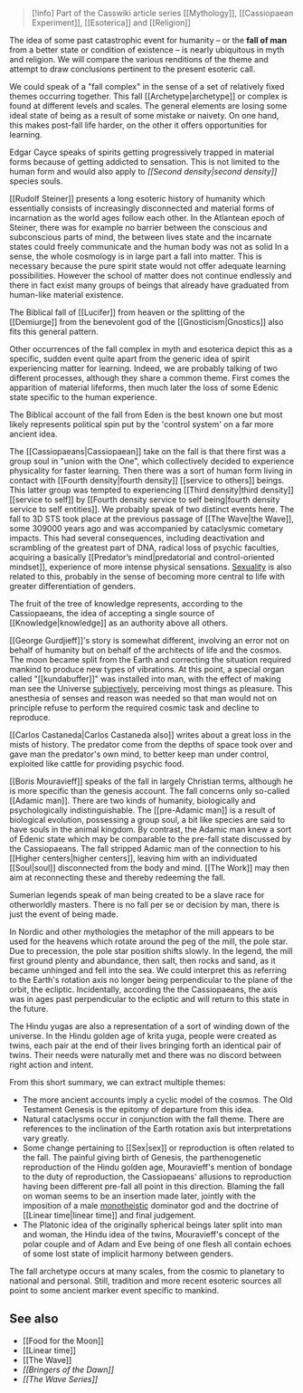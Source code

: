 
> [!info] Part of the Casswiki article series [[Mythology]], [[Cassiopaean Experiment]], [[Esoterica]] and [[Religion]]

The idea of some past catastrophic event for humanity – or the **fall of man** from a better state or condition of existence – is nearly ubiquitous in myth and religion. We will compare the various renditions of the theme and attempt to draw conclusions pertinent to the present esoteric call.

We could speak of a "fall complex" in the sense of a set of relatively fixed themes occurring together. This fall [[Archetype|archetype]] or complex is found at different levels and scales. The general elements are losing some ideal state of being as a result of some mistake or naivety. On one hand, this makes post-fall life harder, on the other it offers opportunities for learning.

Edgar Cayce speaks of spirits getting progressively trapped in material forms because of getting addicted to sensation. This is not limited to the human form and would also apply to _[[Second density|second density]]_ species souls.

[[Rudolf Steiner]] presents a long esoteric history of humanity which essentially consists of increasingly disconnected and material forms of incarnation as the world ages follow each other. In the Atlantean epoch of Steiner, there was for example no barrier between the conscious and subconscious parts of mind, the between lives state and the incarnate states could freely communicate and the human body was not as solid In a sense, the whole cosmology is in large part a fall into matter. This is necessary because the pure spirit state would not offer adequate learning possibilities. However the school of matter does not continue endlessly and there in fact exist many groups of beings that already have graduated from human-like material existence.

The Biblical fall of [[Lucifer]] from heaven or the splitting of the [[Demiurge]] from the benevolent god of the [[Gnosticism|Gnostics]] also fits this general pattern.

Other occurrences of the fall complex in myth and esoterica depict this as a specific, sudden event quite apart from the generic idea of spirit experiencing matter for learning. Indeed, we are probably talking of two different processes, although they share a common theme. First comes the apparition of material lifeforms, then much later the loss of some Edenic state specific to the human experience.

The Biblical account of the fall from Eden is the best known one but most likely represents political spin put by the 'control system' on a far more ancient idea.

The [[Cassiopaeans|Cassiopaean]] take on the fall is that there first was a group soul in "union with the One", which collectively decided to experience physicality for faster learning. Then there was a sort of human form living in contact with [[Fourth density|fourth density]] [[service to others]] beings. This latter group was tempted to experiencing [[Third density|third density]] [[service to self]] by [[Fourth density service to self being|fourth density service to self entities]]. We probably speak of two distinct events here. The fall to 3D STS took place at the previous passage of [[The Wave|the Wave]], some 309000 years ago and was accompanied by cataclysmic cometary impacts. This had several consequences, including deactivation and scrambling of the greatest part of DNA, radical loss of psychic faculties, acquiring a basically [[Predator’s mind|predatorial and control-oriented mindset]], experience of more intense physical sensations. [Sexuality]([[Sex]]) is also related to this, probably in the sense of becoming more central to life with greater differentiation of genders.

The fruit of the tree of knowledge represents, according to the Cassiopaeans, the idea of accepting a single source of [[Knowledge|knowledge]] as an authority above all others.

[[George Gurdjieff]]'s story is somewhat different, involving an error not on behalf of humanity but on behalf of the architects of life and the cosmos. The moon became split from the Earth and correcting the situation required mankind to produce new types of vibrations. At this point, a special organ called "[[kundabuffer]]" was installed into man, with the effect of making man see the Universe [subjectively]([[Subjectivity]]), perceiving most things as pleasure. This anesthesia of senses and reason was needed so that man would not on principle refuse to perform the required cosmic task and decline to reproduce.

[[Carlos Castaneda|Carlos Castaneda also]] writes about a great loss in the mists of history. The predator come from the depths of space took over and gave man the predator's own mind, to better keep man under control, exploited like cattle for providing psychic food.

[[Boris Mouravieff]] speaks of the fall in largely Christian terms, although he is more specific than the genesis account. The fall concerns only so-called [[Adamic man]]. There are two kinds of humanity, biologically and psychologically indistinguishable. The [[pre-Adamic man]] is a result of biological evolution, possessing a group soul, a bit like species are said to have souls in the animal kingdom. By contrast, the Adamic man knew a sort of Edenic state which may be comparable to the pre-fall state discussed by the Cassiopaeans. The fall stripped Adamic man of the connection to his [[Higher centers|higher centers]], leaving him with an individuated [[Soul|soul]] disconnected from the body and mind. [[The Work]] may then aim at reconnecting these and thereby redeeming the fall.

Sumerian legends speak of man being created to be a slave race for otherworldly masters. There is no fall per se or decision by man, there is just the event of being made.

In Nordic and other mythologies the metaphor of the mill appears to be used for the heavens which rotate around the peg of the mill, the pole star. Due to precession, the pole star position shifts slowly. In the legend, the mill first ground plenty and abundance, then salt, then rocks and sand, as it became unhinged and fell into the sea. We could interpret this as referring to the Earth's rotation axis no longer being perpendicular to the plane of the orbit, the ecliptic. Incidentally, according the the Cassiopaeans, the axis was in ages past perpendicular to the ecliptic and will return to this state in the future.

The Hindu yugas are also a representation of a sort of winding down of the universe. In the Hindu golden age of krita yuga, people were created as twins, each pair at the end of their lives bringing forth an identical pair of twins. Their needs were naturally met and there was no discord between right action and intent.

From this short summary, we can extract multiple themes:

*   The more ancient accounts imply a cyclic model of the cosmos. The Old Testament Genesis is the epitomy of departure from this idea.
*   Natural cataclysms occur in conjunction with the fall theme. There are references to the inclination of the Earth rotation axis but interpretations vary greatly.
*   Some change pertaining to [[Sex|sex]] or reproduction is often related to the fall. The painful giving birth of Genesis, the parthenogenetic reproduction of the Hindu golden age, Mouravieff's mention of bondage to the duty of reproduction, the Cassiopaeans' allusions to reproduction having been different pre-fall all point in this direction. Blaming the fall on woman seems to be an insertion made later, jointly with the imposition of a male [monotheistic]([[Monotheism]]) dominator god and the doctrine of [[Linear time|linear time]] and final judgement.
*   The Platonic idea of the originally spherical beings later split into man and woman, the Hindu idea of the twins, Mouravieff's concept of the polar couple and of Adam and Eve being of one flesh all contain echoes of some lost state of implicit harmony between genders.

The fall archetype occurs at many scales, from the cosmic to planetary to national and personal. Still, tradition and more recent esoteric sources all point to some ancient marker event specific to mankind.

See also
--------

*   [[Food for the Moon]]
*   [[Linear time]]
*   [[The Wave]]
*   _[[Bringers of the Dawn]]_
*   _[[The Wave Series]]_